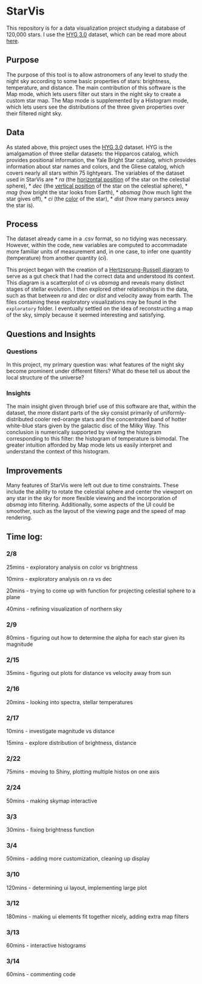 # StarVis
This repository is for a data visualization project studying a database of 120,000 stars. I use the [HYG 3.0](https://drive.google.com/file/d/1HSYwR0N8DmJ10MELgu2ruB4kY-72MZbP/view?usp=sharing) dataset, which can be read more about [here](http://www.astronexus.com/hyg).

## Purpose
The purpose of this tool is to allow astronomers of any level to study the night sky according to some basic properties of stars: brightness, temperature, and distance. The main contribution of this software is the Map mode, which lets users filter out stars in the night sky to create a custom star map. The Map mode is supplemented by a Histogram mode, which lets users see the distributions of the three given properties over their filtered night sky.

## Data
As stated above, this project uses the [HYG 3.0](https://drive.google.com/file/d/1HSYwR0N8DmJ10MELgu2ruB4kY-72MZbP/view?usp=sharing) dataset. HYG is the amalgamation of three stellar datasets: the Hipparcos catalog, which provides positional information, the Yale Bright Star catalog, which provides information about star names and colors, and the Gliese catalog, which covers nearly all stars within 75 lightyears. The variables of the dataset used in StarVis are
	* _ra_ (the [horizontal position](https://en.wikipedia.org/wiki/Right_ascension) of the star on the celestial sphere),
	* _dec_ (the [vertical position](https://en.wikipedia.org/wiki/Declination) of the star on the celestial sphere),
	* _mag_ (how bright the star looks from Earth),
	* _absmag_ (how much light the star gives off),
	* _ci_ (the [color](https://en.wikipedia.org/wiki/Color_index) of the star),
	* _dist_ (how many parsecs away the star is).
	
## Process
The dataset already came in a .csv format, so no tidying was necessary. However, within the code, new variables are computed to accommadate more familiar units of measurement and, in one case, to infer one quantity (temperature) from another quantity (_ci_).

This project began with the creation of a [Hertzsprung-Russell diagram](https://en.wikipedia.org/wiki/Hertzsprung%E2%80%93Russell_diagram) to serve as a gut check that I had the correct data and understood its context. This diagram is a scatterplot of _ci_ vs _absmag_ and reveals many distinct stages of stellar evolution. I then explored other relationships in the data, such as that between _ra_ and _dec_ or _dist_ and velocity away from earth. The files containing these exploratory visualizations may be found in the `exploratory` folder. I eventually settled on the idea of reconstructing a map of the sky, simply because it seemed interesting and satisfying.
	
## Questions and Insights

### Questions
In this project, my primary question was: what features of the night sky become prominent under different filters? What do these tell us about the local structure of the universe?

### Insights
The main insight given through brief use of this software are that, within the dataset, the more distant parts of the sky consist primarily of uniformly-distributed cooler red-orange stars and the concentrated band of hotter white-blue stars given by the galactic disc of the Milky Way. This conclusion is numerically supported by viewing the histogram corresponding to this filter: the histogram of temperature is bimodal. The greater intuition afforded by Map mode lets us easily interpret and understand the context of this histogram.

## Improvements
Many features of StarVis were left out due to time constraints. These include the ability to rotate the celestial sphere and center the viewport on any star in the sky for more flexible viewing and the incorporation of _absmag_ into filtering. Additionally, some aspects of the UI could be smoother, such as the layout of the viewing page and the speed of map rendering.

## Time log:
### 2/8
25mins - exploratory analysis on color vs brightness

10mins - exploratory analysis on ra vs dec

20mins - trying to come up with function for projecting celestial sphere to a plane

40mins - refining visualization of northern sky

### 2/9
80mins - figuring out how to determine the alpha for each star given its magnitude

### 2/15
35mins - figuring out plots for distance vs velocity away from sun

### 2/16
20mins - looking into spectra, stellar temperatures

### 2/17
10mins - investigate magnitude vs distance

15mins - explore distribution of brightness, distance

### 2/22
75mins - moving to Shiny, plotting multiple histos on one axis

### 2/24
50mins - making skymap interactive

### 3/3
30mins - fixing brightness function

### 3/4
50mins - adding more customization, cleaning up display

### 3/10
120mins - determining ui layout, implementing large plot

### 3/12
180mins - making ui elements fit together nicely, adding extra map filters

### 3/13
60mins - interactive histograms

### 3/14
60mins - commenting code

